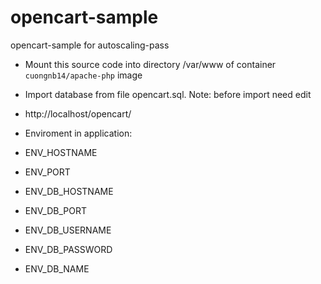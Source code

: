 # opencart-sample
opencart-sample for autoscaling-pass

- Mount this source code into directory /var/www of container `cuongnb14/apache-php` image

- Import database from file opencart.sql. Note: before import need edit 
 - http://localhost/opencart/

- Enviroment in application:
 - ENV_HOSTNAME
 - ENV_PORT
 - ENV_DB_HOSTNAME
 - ENV_DB_PORT
 - ENV_DB_USERNAME
 - ENV_DB_PASSWORD
 - ENV_DB_NAME

